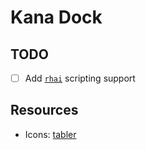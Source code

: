 # Kana Dock

## TODO
- [ ] Add [`rhai`](https://rhai.rs) scripting support 

## Resources
- Icons: [tabler](https://tabler.io/icons)
